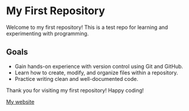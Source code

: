 # My First Repository

Welcome to my first repository! This is a test repo for learning and experimenting with programming.

## Goals

- Gain hands-on experience with version control using Git and GitHub.
- Learn how to create, modify, and organize files within a repository.
- Practice writing clean and well-documented code.

Thank you for visiting my first repository! Happy coding!

[My website](https://atakan.ninja)
